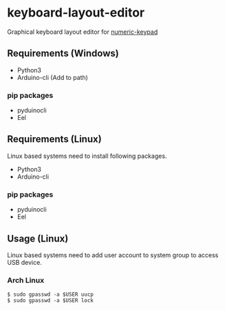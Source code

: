 # keyboard-layout-editor
Graphical keyboard layout editor for [numeric-keypad](https://github.com/m2600/numeric-keypad)

## Requirements (Windows)

- Python3
- Arduino-cli (Add to path)


### pip packages

- pyduinocli
- Eel

## Requirements (Linux)
Linux based systems need to install following packages.

- Python3
- Arduino-cli

### pip packages

- pyduinocli
- Eel




## Usage (Linux)


Linux based systems need to add user account to system group to access USB device.


### Arch Linux

```shell
$ sudo gpasswd -a $USER uucp
$ sudo gpasswd -a $USER lock
```
